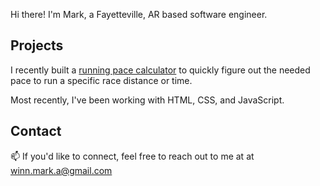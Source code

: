 Hi there! I'm Mark, a Fayetteville, AR based software engineer.

## Projects

I recently built a [running pace calculator](https://mwinn616.github.io/run-calculator/) to quickly figure out the needed pace to run a specific race distance or time.


Most recently, I've been working with HTML, CSS, and JavaScript.

## Contact
📫 If you'd like to connect, feel free to reach out to me at at winn.mark.a@gmail.com 
